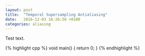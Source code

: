 ```yaml
---
layout: post
title:  "Temporal Supersampling Antialiasing"
date:   2016-12-03 16:26:56 +0100
categories: aliasing
---
```


Test text.

{% highlight cpp %}
void main()
{
    return 0;
}
{% endhighlight %}

